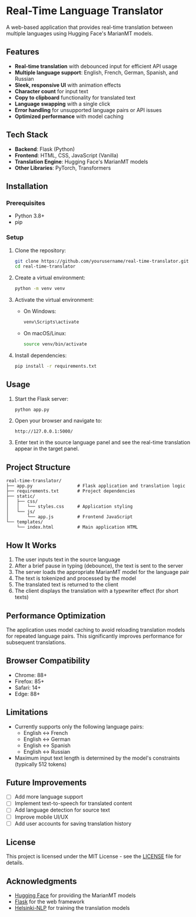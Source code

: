 # Real-Time Language Translator

A web-based application that provides real-time translation between multiple languages using Hugging Face's MarianMT models.

## Features

- **Real-time translation** with debounced input for efficient API usage
- **Multiple language support**: English, French, German, Spanish, and Russian
- **Sleek, responsive UI** with animation effects
- **Character count** for input text
- **Copy to clipboard** functionality for translated text
- **Language swapping** with a single click
- **Error handling** for unsupported language pairs or API issues
- **Optimized performance** with model caching

## Tech Stack

- **Backend**: Flask (Python)
- **Frontend**: HTML, CSS, JavaScript (Vanilla)
- **Translation Engine**: Hugging Face's MarianMT models
- **Other Libraries**: PyTorch, Transformers

## Installation

### Prerequisites

- Python 3.8+
- pip

### Setup

1. Clone the repository:
   ```bash
   git clone https://github.com/yourusername/real-time-translator.git
   cd real-time-translator
   ```

2. Create a virtual environment:
   ```bash
   python -m venv venv
   ```

3. Activate the virtual environment:
   - On Windows:
     ```bash
     venv\Scripts\activate
     ```
   - On macOS/Linux:
     ```bash
     source venv/bin/activate
     ```

4. Install dependencies:
   ```bash
   pip install -r requirements.txt
   ```

## Usage

1. Start the Flask server:
   ```bash
   python app.py
   ```

2. Open your browser and navigate to:
   ```
   http://127.0.0.1:5000/
   ```

3. Enter text in the source language panel and see the real-time translation appear in the target panel.

## Project Structure

```
real-time-translator/
├── app.py                 # Flask application and translation logic
├── requirements.txt       # Project dependencies
├── static/
│   ├── css/
│   │   └── styles.css     # Application styling
│   └── js/
│       └── app.js         # Frontend JavaScript
└── templates/
    └── index.html         # Main application HTML
```

## How It Works

1. The user inputs text in the source language
2. After a brief pause in typing (debounce), the text is sent to the server
3. The server loads the appropriate MarianMT model for the language pair
4. The text is tokenized and processed by the model
5. The translated text is returned to the client
6. The client displays the translation with a typewriter effect (for short texts)

## Performance Optimization

The application uses model caching to avoid reloading translation models for repeated language pairs. This significantly improves performance for subsequent translations.

## Browser Compatibility

- Chrome: 88+
- Firefox: 85+
- Safari: 14+
- Edge: 88+

## Limitations

- Currently supports only the following language pairs:
  - English ↔ French
  - English ↔ German
  - English ↔ Spanish
  - English ↔ Russian
- Maximum input text length is determined by the model's constraints (typically 512 tokens)

## Future Improvements

- [ ] Add more language support
- [ ] Implement text-to-speech for translated content
- [ ] Add language detection for source text
- [ ] Improve mobile UI/UX
- [ ] Add user accounts for saving translation history

## License

This project is licensed under the MIT License - see the [LICENSE](LICENSE) file for details.

## Acknowledgments

- [Hugging Face](https://huggingface.co/) for providing the MarianMT models
- [Flask](https://flask.palletsprojects.com/) for the web framework
- [Helsinki-NLP](https://github.com/Helsinki-NLP) for training the translation models

